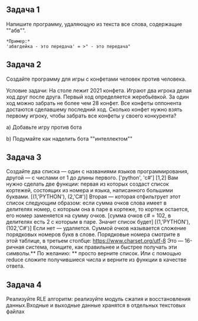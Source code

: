 ## Задача 1 
Напишите программу, удаляющую из текста все слова, содержащие ""абв"".

```
*Пример:*
'абвгдейка - это передача' = >" - это передача"
```
## Задача 2
Создайте программу для игры с конфетами человек против человека.

Условие задачи: На столе лежит 2021 конфета. Играют два игрока делая ход друг после друга. Первый ход определяется жеребьёвкой. За один ход можно забрать не более чем 28 конфет. Все конфеты оппонента достаются сделавшему последний ход. Сколько конфет нужно взять первому игроку, чтобы забрать все конфеты у своего конкурента?

a) Добавьте игру против бота

b) Подумайте как наделить бота ""интеллектом""
## Задача 3
Создайте два списка — один с названиями языков программирования, другой — с числами от 1 до длины первого.
['python', 'c#']
[1,2]
Вам нужно сделать две функции: первая из которых создаст список кортежей, состоящих из номера и языка, написанного большими буквами.
[(1,'PYTHON'), (2,'C#')]
Вторая — которая отфильтрует этот список следующим образом: если сумма очков слова имеет в делителях номер, с которым она в паре в кортеже, то кортеж остается, его номер заменяется на сумму очков.
[сумма очков c# = 102, в делителях есть 2 с которым в паре. Значит список будет]
[(1,'PYTHON'), (102,'C#')]
Если нет — удаляется. Суммой очков называется сложение порядковых номеров букв в слове. Порядковые номера смотрите в этой таблице, в третьем столбце: https://www.charset.org/utf-8
Это — 16-ричная система, поищите, как правильнее и быстрее получать эти символы.** По желанию: ** просто верните список. Или с помощью reduce сложите получившиеся числа и верните из функции в качестве ответа.
## Задача 4 
Реализуйте RLE алгоритм: реализуйте модуль сжатия и восстановления данных.Входные и выходные данные хранятся в отдельных текстовых файлах


